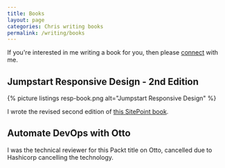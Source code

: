 ```yaml
---
title: Books
layout: page
categories: Chris writing books
permalink: /writing/books
---
```


If you're interested in me writing a book for you, then please [connect](/connect) with me.

## Jumpstart Responsive Design - 2nd Edition

{% picture listings resp-book.png alt="Jumpstart Responsive Design" %}

I wrote the revised second edition of [this SitePoint book](https://www.sitepoint.com/premium/books/jump-start-responsive-web-design-2nd-edition?aref=cward).

## Automate DevOps with Otto

I was the technical reviewer for this Packt title on Otto, cancelled due to Hashicorp cancelling the technology.
